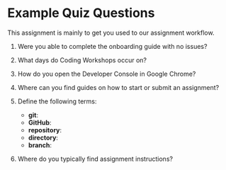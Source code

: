 # Example Quiz Questions

This assignment is mainly to get you used to our assignment workflow.

1. Were you able to complete the onboarding guide with no issues?

2. What days do Coding Workshops occur on?

3. How do you open the Developer Console in Google Chrome?

4. Where can you find guides on how to start or submit an assignment?

5. Define the following terms:

    - **git**:
    - **GitHub**:
    - **repository**:
    - **directory**:
    - **branch**:

6. Where do you typically find assignment instructions?
